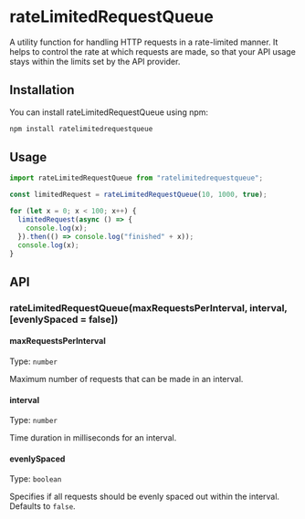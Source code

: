 # rateLimitedRequestQueue

A utility function for handling HTTP requests in a rate-limited manner. It helps to control the rate at which requests are made, so that your API usage stays within the limits set by the API provider.

## Installation

You can install rateLimitedRequestQueue using npm:

```bash
npm install ratelimitedrequestqueue
```

## Usage

```javascript
import rateLimitedRequestQueue from "ratelimitedrequestqueue";

const limitedRequest = rateLimitedRequestQueue(10, 1000, true);

for (let x = 0; x < 100; x++) {
  limitedRequest(async () => {
    console.log(x);
  }).then(() => console.log("finished" + x));
  console.log(x);
}
```

## API

### rateLimitedRequestQueue(maxRequestsPerInterval, interval, [evenlySpaced = false])

#### maxRequestsPerInterval

Type: `number`

Maximum number of requests that can be made in an interval.

#### interval

Type: `number`

Time duration in milliseconds for an interval.

#### evenlySpaced

Type: `boolean`

Specifies if all requests should be evenly spaced out within the interval. Defaults to `false`.
